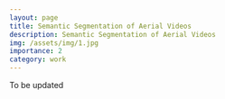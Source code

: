 ```yaml
---
layout: page
title: Semantic Segmentation of Aerial Videos
description: Semantic Segmentation of Aerial Videos
img: /assets/img/1.jpg
importance: 2
category: work
---
```


To be updated


